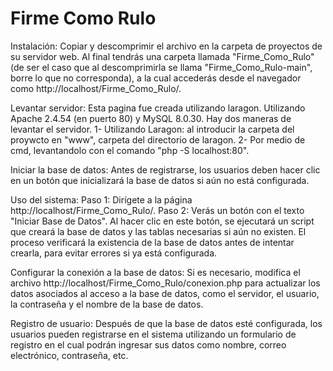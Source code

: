 # Firme Como Rulo

Instalación:
Copiar y descomprimir el archivo en la carpeta de proyectos de su servidor web. Al final tendrás una carpeta llamada "Firme_Como_Rulo" (de ser el caso que al descomprimirla se llama "Firme_Como_Rulo-main", borre lo que no corresponda), a la cual accederás desde el navegador como http://localhost/Firme_Como_Rulo/.

Levantar servidor:
Esta pagina fue creada utilizando laragon. Utilizando Apache 2.4.54 (en puerto 80) y MySQL 8.0.30.
Hay dos maneras de levantar el servidor. 
1- Utilizando Laragon: al introducir la carpeta del proywcto en "www", carpeta del directorio de laragon.
2- Por medio de cmd, levantandolo con el comando "php -S localhost:80".

Iniciar la base de datos: 
Antes de registrarse, los usuarios deben hacer clic en un botón que inicializará la base de datos si aún no está configurada.


Uso del sistema:
Paso 1: Dirígete a la página http://localhost/Firme_Como_Rulo/.
Paso 2: Verás un botón con el texto "Iniciar Base de Datos". Al hacer clic en este botón, se ejecutará un script que creará la base de datos y las tablas necesarias si aún no existen. El proceso verificará la existencia de la base de datos antes de intentar crearla, para evitar errores si ya está configurada.

Configurar la conexión a la base de datos: 
Si es necesario, modifica el archivo http://localhost/Firme_Como_Rulo/conexion.php para actualizar los datos asociados al acceso a la base de datos, como el servidor, el usuario, la contraseña y el nombre de la base de datos.

Registro de usuario: 
Después de que la base de datos esté configurada, los usuarios pueden registrarse en el sistema utilizando un formulario de registro en el cual podrán ingresar sus datos como nombre, correo electrónico, contraseña, etc.
